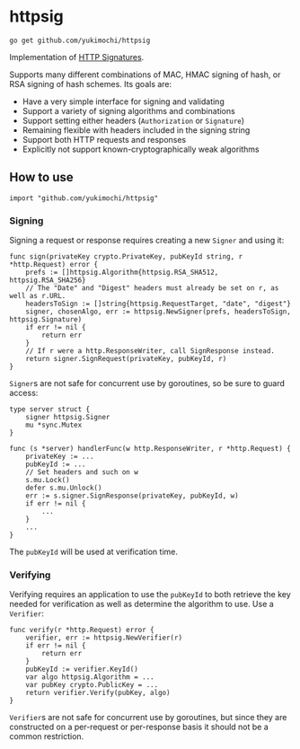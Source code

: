 # httpsig

`go get github.com/yukimochi/httpsig`

Implementation of [HTTP Signatures](https://tools.ietf.org/html/draft-cavage-http-signatures).

Supports many different combinations of MAC, HMAC signing of hash, or RSA
signing of hash schemes. Its goals are:

* Have a very simple interface for signing and validating
* Support a variety of signing algorithms and combinations
* Support setting either headers (`Authorization` or `Signature`)
* Remaining flexible with headers included in the signing string
* Support both HTTP requests and responses
* Explicitly not support known-cryptographically weak algorithms

## How to use

`import "github.com/yukimochi/httpsig"`

### Signing

Signing a request or response requires creating a new `Signer` and using it:

```
func sign(privateKey crypto.PrivateKey, pubKeyId string, r *http.Request) error {
	prefs := []httpsig.Algorithm{httpsig.RSA_SHA512, httpsig.RSA_SHA256}
	// The "Date" and "Digest" headers must already be set on r, as well as r.URL.
	headersToSign := []string{httpsig.RequestTarget, "date", "digest"}
	signer, chosenAlgo, err := httpsig.NewSigner(prefs, headersToSign, httpsig.Signature)
	if err != nil {
		return err
	}
	// If r were a http.ResponseWriter, call SignResponse instead.
	return signer.SignRequest(privateKey, pubKeyId, r)
}
```

`Signer`s are not safe for concurrent use by goroutines, so be sure to guard
access:

```
type server struct {
	signer httpsig.Signer
	mu *sync.Mutex
}

func (s *server) handlerFunc(w http.ResponseWriter, r *http.Request) {
	privateKey := ...
	pubKeyId := ...
	// Set headers and such on w
	s.mu.Lock()
	defer s.mu.Unlock()
	err := s.signer.SignResponse(privateKey, pubKeyId, w)
	if err != nil {
		...
	}
	...
}
```

The `pubKeyId` will be used at verification time.

### Verifying

Verifying requires an application to use the `pubKeyId` to both retrieve the key
needed for verification as well as determine the algorithm to use. Use a
`Verifier`:

```
func verify(r *http.Request) error {
	verifier, err := httpsig.NewVerifier(r)
	if err != nil {
		return err
	}
	pubKeyId := verifier.KeyId()
	var algo httpsig.Algorithm = ...
	var pubKey crypto.PublicKey = ...
	return verifier.Verify(pubKey, algo)
}
```

`Verifier`s are not safe for concurrent use by goroutines, but since they are
constructed on a per-request or per-response basis it should not be a common
restriction.
